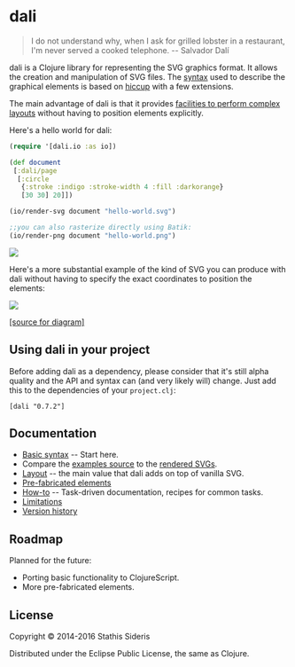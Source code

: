 # dali

> I do not understand why, when I ask for grilled lobster in a restaurant, I'm never served a cooked telephone.
> -- Salvador Dalí

dali is a Clojure library for representing the SVG graphics format. It
allows the creation and manipulation of SVG files. The
[syntax](doc/syntax.md) used to describe the graphical elements is
based on [hiccup](https://github.com/weavejester/hiccup) with a few
extensions.

The main advantage of dali is that it provides
[facilities to perform complex layouts](doc/layout.md) without having
to position elements explicitly.

Here's a hello world for dali:

```clojure
(require '[dali.io :as io])

(def document
 [:dali/page
  [:circle
   {:stroke :indigo :stroke-width 4 :fill :darkorange}
   [30 30] 20]])

(io/render-svg document "hello-world.svg")

;;you can also rasterize directly using Batik:
(io/render-png document "hello-world.png")
```
![](https://cdn.rawgit.com/stathissideris/dali/master/examples/output/hello-world.svg)

Here's a more substantial example of the kind of SVG you can produce
with dali without having to specify the exact coordinates to position
the elements:

![](https://cdn.rawgit.com/stathissideris/dali/master/examples/output/architecture.svg)

[[source for diagram]](examples/src/dali/examples/architecture.clj)

## Using dali in your project

Before adding dali as a dependency, please consider that it's still
alpha quality and the API and syntax can (and very likely will)
change. Just add this to the dependencies of your `project.clj`:

```
[dali "0.7.2"]
```

## Documentation

* [Basic syntax](doc/syntax.md) -- Start here.
* Compare the
  [examples source](https://github.com/stathissideris/dali/blob/master/examples/src/dali/examples.clj)
  to the
  [rendered SVGs](https://github.com/stathissideris/dali/tree/master/examples/output).
* [Layout](doc/layout.md) -- the main value that dali adds on top of vanilla SVG.
* [Pre-fabricated elements](doc/prefab.md)
* [How-to](doc/howto.md) --
  Task-driven documentation, recipes for common tasks.
* [Limitations](doc/limitations.md)
* [Version history](doc/history.md)

## Roadmap

Planned for the future:

* Porting basic functionality to ClojureScript.
* More pre-fabricated elements.

## License

Copyright © 2014-2016 Stathis Sideris

Distributed under the Eclipse Public License, the same as Clojure.
